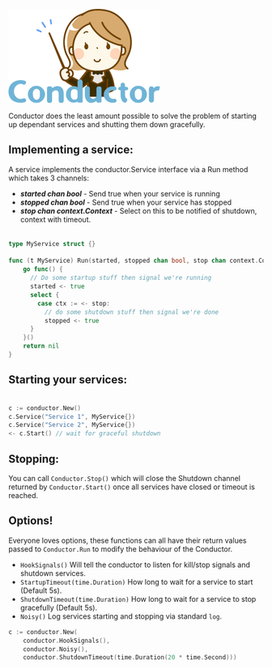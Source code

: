 ![Conductor Logo](/docs/logo.png)

Conductor does the least amount possible to solve the problem of 
starting up dependant services and shutting them down gracefully.

## Implementing a service:

A service implements the conductor.Service interface via a Run 
method which takes 3 channels:

* ***started chan bool*** - Send true when your service is running
* ***stopped chan bool*** - Send true when your service has stopped 
* ***stop chan context.Context*** - Select on this to be notified of shutdown, context with timeout.

```go

type MyService struct {}

func (t MyService) Run(started, stopped chan bool, stop chan context.Context) error {
    go func() {
      // Do some startup stuff then signal we're running
      started <- true
      select {
        case ctx := <- stop:
          // do some shutdown stuff then signal we're done
          stopped <- true
      }
    }()
    return nil
}
```


## Starting your services:

```go

c := conductor.New()
c.Service("Service 1", MyService{})
c.Service("Service 2", MyService{})
<- c.Start() // wait for graceful shutdown
```

## Stopping:

You can call `Conductor.Stop()` which will close the Shutdown channel returned by `Conductor.Start()`
once all services have closed or timeout is reached.

## Options!

Everyone loves options, these functions can all have their return values passed
to `Conductor.Run` to modify the behaviour of the Conductor.

* `HookSignals()` Will tell the conductor to listen for kill/stop signals and shutdown services.
* `StartupTimeout(time.Duration)` How long to wait for a service to start (Default 5s).
* `ShutdownTimeout(time.Duration)` How long to wait for a service to stop gracefully (Default 5s).
* `Noisy()` Log services starting and stopping via standard `log`. 

```go
c := conductor.New(
    conductor.HookSignals(),
    conductor.Noisy(),
    conductor.ShutdownTimeout(time.Duration(20 * time.Second)))
```
